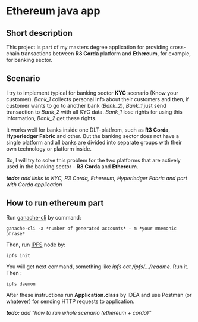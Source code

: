 # Ethereum java app

## Short description
This project is part of my masters degree application for providing 
cross-chain transactions between **R3 Corda** platform and **Ethereum**, for example, for banking sector.


## Scenario
I try to implement typical for banking sector **KYC** scenario (Know your customer). 
*Bank_1* collects personal info about their customers and then, 
if customer wants to go to another bank (*Bank_2*), 
*Bank_1* just send transaction to *Bank_2* with all KYC data. *Bank_1* lose rights for using this information, *Bank_2* get these rights. 


It works well for banks inside one DLT-platfrom, such as **R3 Corda**, **Hyperledger Fabric** and other.
But the banking sector does not have a single platform and 
all banks are divided into separate groups with their own technology or platform inside.

So, I will try to solve this problem for the two platforms that are actively used in the banking sector - **R3 Corda** and **Ethereum**.

_**todo:** add links to KYC, R3 Corda, Ethereum, Hyperledger Fabric and part with Corda application_


## How to run ethereum part

Run [ganache-cli](https://github.com/trufflesuite/ganache-cli) by command:
```
ganache-cli -a *number of generated accounts* - m *your mnemonic phrase*
```

Then, run [IPFS](https://docs-beta.ipfs.io/how-to/command-line-quick-start/#install-ipfs) node by:
```
ipfs init
```

You will get next command, something like _ipfs cat /ipfs/.../readme_. Run it. Then :
```
ipfs daemon
```

After these instructions run **Application.class** by IDEA and use Postman (or whatever) for sending HTTP requests to application.



_**todo:** add "how to run whole scenario (ethereum + corda)"_